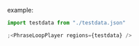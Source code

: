 example:

```js
import testdata from "./testdata.json"

;<PhraseLoopPlayer regions={testdata} />
```
